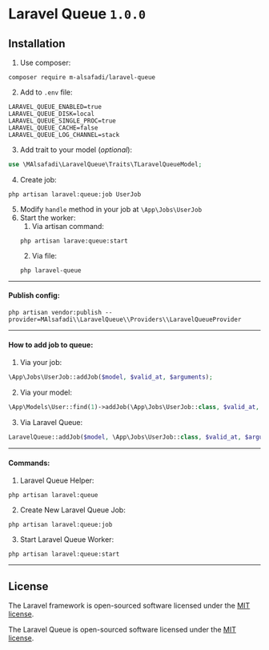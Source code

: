 # Laravel Queue `1.0.0`

## Installation

1. Use composer: 
```shell
composer require m-alsafadi/laravel-queue
```
2. Add to `.env` file:
```dotenv
LARAVEL_QUEUE_ENABLED=true
LARAVEL_QUEUE_DISK=local
LARAVEL_QUEUE_SINGLE_PROC=true
LARAVEL_QUEUE_CACHE=false
LARAVEL_QUEUE_LOG_CHANNEL=stack
```
3. Add trait to your model (_optional_):
```php
use \MAlsafadi\LaravelQueue\Traits\TLaravelQueueModel;
```
4. Create job:
```shell
php artisan laravel:queue:job UserJob
```
5. Modify `handle` method in your job at `\App\Jobs\UserJob`
6. Start the worker:
   1. Via artisan command: 
    ```shell
    php artisan larave:queue:start
    ```
   2. Via file: 
    ```shell
    php laravel-queue
    ```

---

#### Publish config:
```shell
php artisan vendor:publish --provider=MAlsafadi\\LaravelQueue\\Providers\\LaravelQueueProvider
```

---

#### How to  add job to queue:
1. Via your job:
```php
\App\Jobs\UserJob::addJob($model, $valid_at, $arguments);
```
2. Via your model:
```php
\App\Models\User::find(1)->addJob(\App\Jobs\UserJob::class, $valid_at, $arguments);
```
3. Via Laravel Queue:
```php
LaravelQueue::addJob($model, \App\Jobs\UserJob::class, $valid_at, $arguments);
```

---

#### Commands:
1. Laravel Queue Helper:
```shell
php artisan laravel:queue
```
2. Create New Laravel Queue Job:
```shell
php artisan laravel:queue:job
```
3. Start Laravel Queue Worker:
```shell
php artisan laravel:queue:start
```

---

## License

The Laravel framework is open-sourced software licensed under the [MIT license](https://opensource.org/licenses/MIT).

The Laravel Queue is open-sourced software licensed under the [MIT license](https://opensource.org/licenses/MIT).
